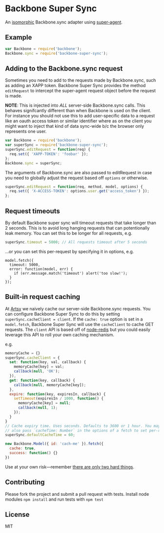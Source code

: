 # Backbone Super Sync

An [isomorphic](http://nerds.airbnb.com/isomorphic-javascript-future-web-apps/) Backbone.sync adapter using [super-agent](https://github.com/visionmedia/superagent).

## Example

````javascript
var Backbone = require('backbone');
Backbone.sync = require('backbone-super-sync');
````

## Adding to the Backbone.sync request

Sometimes you need to add to the requests made by Backbone.sync, such as adding an XAPP token. Backbone Super Sync provides the method `editRequest` to intercept the super-agent request object before the request is made.

**NOTE**: This is injected into _ALL_ server-side Backbone.sync calls. This behaves signifcantly different than when Backbone is used on the client. For instance you should not use this to add user-specific data to a request like an oauth access token or similar identifier where as on the client you might want to inject that kind of data sync-wide b/c the browser only represents one user.

````javascript
var Backbone = require('backbone');
var superSync = require('backbone-super-sync');
superSync.editRequest = function(req) {
  req.set({ 'XAPP-TOKEN': 'foobar' });
};
Backbone.sync = superSync;
````

The arguments of Backbone.sync are also passed to editRequest in case you need to globally adjust the request based off `options` or otherwise.

````javascript
superSync.editRequest = function(req, method, model, options) {
  req.set({ 'X-ACCESS-TOKEN': options.user.get('access_token') });
};
````

## Request timeouts

By default Backbone super sync will timeout requests that take longer than 2 seconds. This is to avoid
long hanging requests that can potentionally leak memory. You can set this to be longer for all requests, e.g.

````javascript
superSync.timeout = 5000; // All requests timeout after 5 seconds
````

...or you can set this per-request by specifying it in options, e.g.

````
model.fetch({
  timeout: 5000,
  error: function(model, err) {
    if (err.message.match('timeout') alert('too slow!');
  }
});
````

## Built-in request caching

At [Artsy](http://artsy.net) we naively cache our server-side Backbone.sync requests. You can configure Backbone Super Sync to do this by setting `superSync.cacheClient = client`. If the `cache: true` option is set in a `model.fetch`, Backbone Super Sync will use the `cacheClient` to cache GET requests. The `client` API is based off of [node-redis](https://github.com/mranney/node_redis) but you could easily leverage this API to roll your own caching mechanism.

e.g.

````javascript
memoryCache = {}
superSync.cacheClient = {
  set: function(key, val, callback) {
    memoryCache[key] = val;
    callback(null, 'OK');
  }),
  get: function(key, callback) {
    callback(null, memoryCache[key]);
  },
  expire: function(key, expiresIn, callback) {
    setTimeout(expiresIn / 1000, function() {
      memoryCache[key] = null;
      callback(null, 1);
    });
  }
}
// Cache expiry time. Uses seconds. Defaults to 3600 or 1 hour. You may
// also pass `cacheTime: Number` in the options of a fetch to set per-request.
superSync.defaultCacheTime = 60;

new Backbone.Model({ id: 'cach-me' }).fetch({
  cache: true,
  success: function() {}
})
````

Use at your own risk—remember [there are only two hard things](http://martinfowler.com/bliki/TwoHardThings.html).

## Contributing

Please fork the project and submit a pull request with tests. Install node modules `npm install` and run tests with `npm test`

## License

MIT
